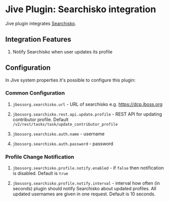 Jive Plugin: Searchisko integration
===================================

Jive plugin integrates [Searchisko](http://github.com/searchisko/searchisko).

Integration Features
--------------------

1. Notify Searchisko when user updates its profile


Configuration
-------------

In Jive system properties it's possible to configure this plugin:

### Common Configuration

1. `jbossorg.searchisko.url` - URL of searchisko e.g. https://dcp.jboss.org

2. `jbossorg.searchisko.rest.api.update.profile` - REST API for updating contributor profile. Default `/v2/rest/tasks/task/update_contributor_profile`

3. `jbossorg.searchisko.auth.name` - username

4. `jbossorg.searchisko.auth.password` - password

### Profile Change Notification

1. `jbossorg.searchisko.profile.notify.enabled` - if `false` then notification is disabled. Default is `true`

2. `jbossorg.searchisko.profile.notify.interval` - interval how often (in seconds) plugin should notify Searchisko about updated profiles. All updated usernames are given in one request. Default is 10 seconds.


